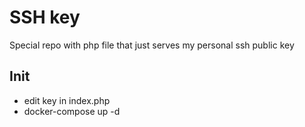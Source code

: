 # SSH key

Special repo with php file that just serves my personal ssh public key

## Init
- edit key in index.php
- docker-compose up -d
